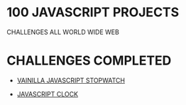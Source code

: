 # 100 JAVASCRIPT PROJECTS

CHALLENGES ALL WORLD WIDE WEB

# CHALLENGES COMPLETED

- [VAINILLA JAVASCRIPT STOPWATCH](https://jonathanmanzanodiaz.github.io/100JSProjects/ALL-PROJECTS/001-StopWatch/)

- [JAVASCRIPT CLOCK](https://jonathanmanzanodiaz.github.io/100JSProjects/ALL-PROJECTS/002-Clock/)

